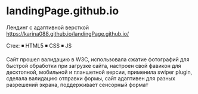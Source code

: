 # landingPage.github.io

Лендинг с адаптивной версткой
https://karina088.github.io/landingPage.github.io/

Стек: 
◾ HTML5
◾ CSS
◾ JS 

Сайт прошел валидацию в W3C, 
использовала сжатие фотографий для быстрой обработки при загрузке сайта, 
настроен свой фавикон для десктопной, мобильной и планшетной версии, 
применила swiper plugin, 
сделала валидацию отправки формы, 
сайт адаптивен для разных разрешений экрана,
поддерживает сенсорный формат

